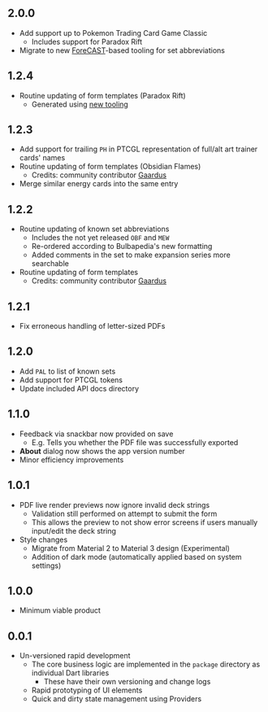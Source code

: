## 2.0.0
- Add support up to Pokemon Trading Card Game Classic
  -  Includes support for Paradox Rift
- Migrate to new [ForeCAST](https://github.com/KOOKIIEStudios/Forecast)-based tooling for set abbreviations

## 1.2.4
- Routine updating of form templates (Paradox Rift)
  - Generated using [new tooling](https://github.com/KOOKIIEStudios/Weather-Ball)

## 1.2.3
- Add support for trailing `PH` in PTCGL representation of full/alt art trainer cards' names
- Routine updating of form templates (Obsidian Flames)
  - Credits: community contributor [Gaardus](https://github.com/Gaardus)
- Merge similar energy cards into the same entry

## 1.2.2
- Routine updating of known set abbreviations
  - Includes the not yet released `OBF` and `MEW`
  - Re-ordered according to Bulbapedia's new formatting
  - Added comments in the set to make expansion series more searchable
- Routine updating of form templates
  - Credits: community contributor [Gaardus](https://github.com/Gaardus)

## 1.2.1
- Fix erroneous handling of letter-sized PDFs

## 1.2.0
- Add `PAL` to list of known sets
- Add support for PTCGL tokens
- Update included API docs directory

## 1.1.0
- Feedback via snackbar now provided on save
  - E.g. Tells you whether the PDF file was successfully exported
- **About** dialog now shows the app version number
- Minor efficiency improvements

## 1.0.1
- PDF live render previews now ignore invalid deck strings
  - Validation still performed on attempt to submit the form
  - This allows the preview to not show error screens if users manually input/edit the deck string
- Style changes
  - Migrate from Material 2 to Material 3 design (Experimental)
  - Addition of dark mode (automatically applied based on system settings)

## 1.0.0
- Minimum viable product

## 0.0.1
- Un-versioned rapid development
  - The core business logic are implemented in the `package` directory as individual Dart libraries
    - These have their own versioning and change logs
  - Rapid prototyping of UI elements
  - Quick and dirty state management using Providers